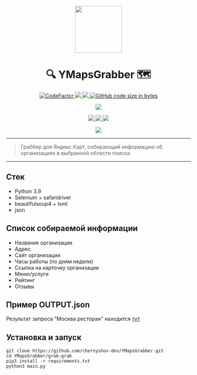 <!-- Logo -->
<p align="center">
    <a href="#">
      <img height="128" wight="128" src="https://user-images.githubusercontent.com/60988563/132104021-48ec1d2b-e98b-46c5-8d3b-0baab5fbe3af.png">
    </a>
  </p>

<!-- Title -->
<h1 align="center">🔍 YMapsGrabber 🗺</h1>

<!-- Classic badges -->
<p align="center">
    <a href="https://www.codefactor.io/repository/github/chernyshov-dev/ymapsgrabber">
        <img src="https://www.codefactor.io/repository/github/chernyshov-dev/ymapsgrabber/badge" alt="CodeFactor"/>
    </a>
    <a href="#">
        <img src="https://img.shields.io/github/license/chernyshov-dev/ymapsgrabber"/>
    </a>
    <a href="https://app.fossa.com/projects/git%2Bgithub.com%2Fchernyshov-dev%2FYMapsGrabber?ref=badge_shield" alt="FOSSA Status">
        <img src="https://app.fossa.com/api/projects/git%2Bgithub.com%2Fchernyshov-dev%2FYMapsGrabber.svg?type=shield"/>
    </a>
    <a href="#">
        <img alt="GitHub code size in bytes" src="https://img.shields.io/github/languages/code-size/chernyshov-dev/ymapsgrabber"/>
    </a>
</p>

<!-- Telegram -->
<p align="center">
  <a href="https://t.me/chaddydaddy">
    <img src="https://img.shields.io/badge/Ask%20Me-Anything-1f425f.svg?style=popout-square&logo=telegram"/>
  </a>
</p>

<!-- Big badges -->
<p align="center">
  <a href="#">
        <img src="https://forthebadge.com/images/badges/contains-tasty-spaghetti-code.svg"/>
        <img src="https://forthebadge.com/images/badges/powered-by-electricity.svg"/>
        <img src="https://forthebadge.com/images/badges/uses-brains.svg"/>
  </a>
<p align="center">
    <a href="#">
        <img src="https://forthebadge.com/images/badges/works-on-my-machine.svg"/>
    </a>
</p>

---

> Граббер для Яндекс.Карт, собирающий информацию об организациях в выбранной области поиска

---

## Стек
- Python 3.9
- Selenium + safaridriver
- beautifulsoup4 + lxml
- json

## Список собираемой информации
- Название организации
- Адрес
- Сайт организации
- Часы работы (по дням недели)
- Ссылка на карточку организации
- Меню/услуги
- Рейтинг
- Отзывы

## Пример OUTPUT.json
<p>Результат запроса "Москва ресторан" находится <a href="https://github.com/chernyshov-dev/YMapsGrabber/blob/main/example.json">тут</a></p>

## Установка и запуск
```console
git clone https://github.com/chernyshov-dev/YMapsGrabber.git
cd YMapsGrabber/grab-grab
pip3 install -r requirements.txt
python3 main.py
```
